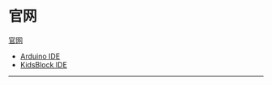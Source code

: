 # 官网

[官网](http://keyes-robot.com/)


* [Arduino IDE](http://arduino-ide.readthedocs.io/)
* [KidsBlock IDE](http://kidsblock-ide.readthedocs.io/)


---





